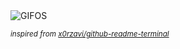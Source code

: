 <div align="justify">
<picture>
    <source media="(prefers-color-scheme: dark)" srcset="https://i.ibb.co/MsxTY4F/output-gif.gif">
    <source media="(prefers-color-scheme: light)" srcset="https://i.ibb.co/MsxTY4F/output-gif.gif">
    <img alt="GIFOS" src="https://i.ibb.co/MsxTY4F/output-gif.gif">
</picture>

<sub><i>inspired from [x0rzavi/github-readme-terminal](https://github.com/x0rzavi/github-readme-terminal)</i></sub>

</div>

<!-- Image deletion URL: https://ibb.co/379XDqg/41d284009fdd2d27d5437c89c58bd99c -->